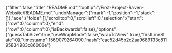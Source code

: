 {"filter":false,"title":"README.md","tooltip":"/First-Project-Raven-Website/README.md","undoManager":{"mark":-1,"position":-1,"stack":[]},"ace":{"folds":[],"scrolltop":0,"scrollleft":0,"selection":{"start":{"row":0,"column":0},"end":{"row":0,"column":0},"isBackwards":false},"options":{"guessTabSize":true,"useWrapMode":false,"wrapToView":true},"firstLineState":0},"timestamp":1569079264090,"hash":"cac52d45b2c2aa9689133c81195834983c86006e"}